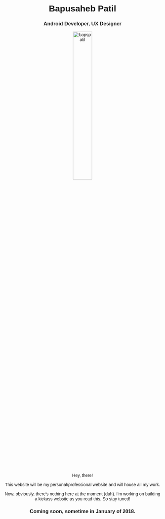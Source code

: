 <link href="https://fonts.googleapis.com/css?family=Exo+2" rel="stylesheet">
<link href="https://use.fontawesome.com/releases/v5.0.1/css/all.css" rel="stylesheet">

<h1 style="text-align:center; font-family: 'Exo 2', arial;">Bapusaheb Patil</h1>
<h3 style="text-align:center; font-family: 'Exo 2', arial;"> Android Developer, UX Designer</h3>

<p style="text-align:center; font-family: 'Exo 2', arial;"><img src="https://raw.githubusercontent.com/bapspatil/bapspatil.github.io/master/me5.png" alt="bapspatil" align="center" width="35%" height="35%" link="#000000"></p>

<div style="text-align:center;">
            <a href="https://play.google.com/store/apps/dev?id=7368032842071222295" style="color:#000000"><i class="fab fa-google-play" style="font-size:40px;"></i></a>&nbsp;
            <a href="https://www.linkedin.com/in/bapspatil/" style="color:#000000"><i class="fab fa-linkedin" style="font-size:40px;"></i></a>&nbsp;
            <a href="https://www.github.com/bapspatil" style="color:#000000"><i class="fab fa-github" style="font-size:40px;"></i></a>&nbsp;
            <a href="https://medium.com/@bapspatil" style="color:#000000"><i class="fab fa-medium" style="font-size:40px;"></i></a>&nbsp;
            <a href="https://www.twitter.com/baps_patil" style="color:#000000"><i class="fab fa-twitter" style="font-size:40px;"></i></a>&nbsp;
            <a href="https://www.pinterest.com/bapspatil/android/" style="color:#000000"><i class="fab fa-pinterest" style="font-size:40px;"></i></a>&nbsp;
            <a href="https://www.instagram.com/bapspatil" style="color:#000000"><i class="fab fa-instagram" style="font-size:40px;"></i></a>
</div>
<br/>

<p style="text-align:center; font-family: 'Exo 2', arial;">Hey, there!</p>
<p style="text-align:center; font-family: 'Exo 2', arial;">This website will be my personal/professional website and will house all my work.</p>

<p style="text-align:center; font-family: 'Exo 2', arial;">Now, obviously, there's nothing here at the moment (duh). I'm working on building a kickass website as you read this. So stay tuned!</p>

<h3 style="text-align:center; font-family: 'Exo 2', arial;">Coming soon, sometime in January of 2018.</h3>
